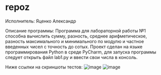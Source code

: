 # repoz
Исполнитель: Яценко Александр

Описание программы:
Программа для лабораторной работы №1 способна вычислить сумму, разность, среднее арифметическое, разность максимального и минимального по модулю и частное введенных чисел с точность до сотых.
Проект сделан на языке программирования Python в среде PyCharm, для запуска программы следует открыть файл lab1.py и ввести свои числа в консоль.

Ниже ссылки на скриншоты тестов:
![image](https://github.com/gudzame/repoz/assets/146566358/a3c4b13d-4cd1-4d43-9e05-e49c566268db)
![image](https://github.com/gudzame/repoz/assets/146566358/53090b8e-2b1a-4210-bc2f-ea85c0ecfe70)
